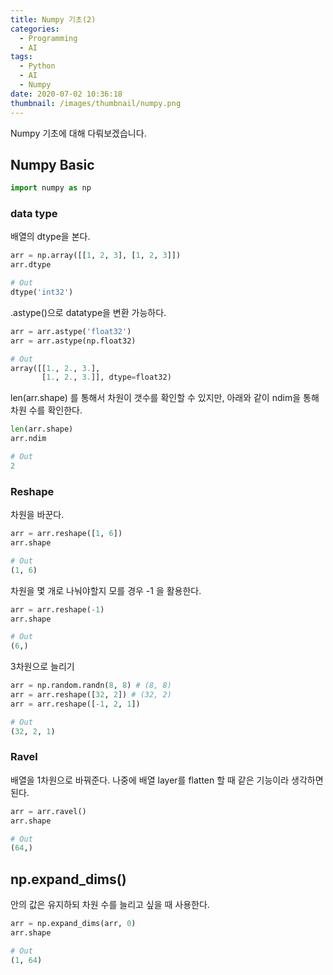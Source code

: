 ```yaml
---
title: Numpy 기초(2)
categories:
  - Programming
  - AI
tags:
  - Python
  - AI
  - Numpy
date: 2020-07-02 10:36:18
thumbnail: /images/thumbnail/numpy.png
---
```


Numpy 기초에 대해 다뤄보겠습니다.

## Numpy Basic

```python
import numpy as np
```

### data type

배열의 dtype을 본다.

```python
arr = np.array([[1, 2, 3], [1, 2, 3]])
arr.dtype

# Out
dtype('int32')
```

.astype()으로 datatype을 변환 가능하다.

```python
arr = arr.astype('float32')
arr = arr.astype(np.float32)

# Out
array([[1., 2., 3.],
       [1., 2., 3.]], dtype=float32)
```

len(arr.shape) 를 통해서 차원이 갯수를 확인할 수 있지만, 아래와 같이 ndim을 통해 차원 수를 확인한다.

```python
len(arr.shape)
arr.ndim

# Out
2
```

### Reshape

차원을 바꾼다.

```python
arr = arr.reshape([1, 6])
arr.shape

# Out
(1, 6)
```

차원을 몇 개로 나눠야할지 모를 경우 -1 을 활용한다.

```python
arr = arr.reshape(-1)
arr.shape

# Out
(6,)
```

3차원으로 늘리기

```python
arr = np.random.randn(8, 8) # (8, 8)
arr = arr.reshape([32, 2]) # (32, 2)
arr = arr.reshape([-1, 2, 1])

# Out
(32, 2, 1)
```

### Ravel

배열을 1차원으로 바꿔준다. 나중에 배열 layer를 flatten 할 때 같은 기능이라 생각하면 된다.

```python
arr = arr.ravel()
arr.shape

# Out
(64,)
```

## np.expand_dims()

안의 값은 유지하되 차원 수를 늘리고 싶을 때 사용한다.

```python
arr = np.expand_dims(arr, 0)
arr.shape

# Out
(1, 64)
```
